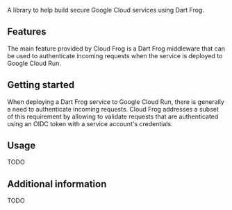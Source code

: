 A library to help build secure Google Cloud services using Dart Frog.

## Features

The main feature provided by Cloud Frog is a Dart Frog middleware that can be used to authenticate incoming requests when the service is deployed to Google Cloud Run.

## Getting started

When deploying a Dart Frog service to Google Cloud Run, there is generally a need to authenticate incoming requests.
Cloud Frog addresses a subset of this requirement by allowing to validate requests that are authenticated using an OIDC token with a service account's credentials.

## Usage

TODO

## Additional information

TODO
